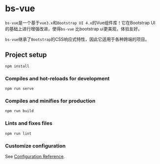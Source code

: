 # bs-vue
`bs-vue`是一个基于`vue3.x`和`Bootstrap UI 4.x`的Vue组件库！它在Bootstrap UI的基础上进行增强改进，使得`bs-vue`
比bootstrap ui更美观，体验友好。

`bs-vue`继承了`Bootstrap`的CSS响应式特性，因此它适用于各种跨端的项目。



## Project setup
```
npm install
```

### Compiles and hot-reloads for development
```
npm run serve
```

### Compiles and minifies for production
```
npm run build
```

### Lints and fixes files
```
npm run lint
```

### Customize configuration
See [Configuration Reference](https://cli.vuejs.org/config/).
